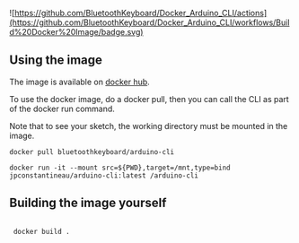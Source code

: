 ![https://github.com/BluetoothKeyboard/Docker_Arduino_CLI/actions](https://github.com/BluetoothKeyboard/Docker_Arduino_CLI/workflows/Build%20Docker%20Image/badge.svg)

## Using the image

The image is available on [docker hub](https://hub.docker.com/repository/docker/bluetoothkeyboard/arduino-cli/general). 

To use the docker image, do a docker pull, then you can call the CLI as part of the docker run command.

Note that to see your sketch, the working directory must be mounted in the image.

```
docker pull bluetoothkeyboard/arduino-cli

docker run -it --mount src=${PWD},target=/mnt,type=bind  jpconstantineau/arduino-cli:latest /arduino-cli

```


## Building the image yourself

```

 docker build .

```
